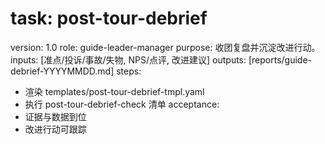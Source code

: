 # task: post-tour-debrief

version: 1.0
role: guide-leader-manager
purpose: 收团复盘并沉淀改进行动。
inputs: [准点/投诉/事故/失物, NPS/点评, 改进建议]
outputs: [reports/guide-debrief-YYYYMMDD.md]
steps:

- 渲染 templates/post-tour-debrief-tmpl.yaml
- 执行 post-tour-debrief-check 清单
  acceptance:
- 证据与数据到位
- 改进行动可跟踪
